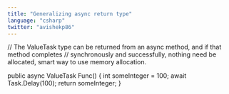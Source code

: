 ```yaml
---
title: "Generalizing async return type"
language: "csharp"
twitter: "avishekp86"
---
```


// The ValueTask type can be returned from an async method, and if that method completes 
// synchronously and successfully, nothing need be allocated, smart way to use memory allocation.

public async ValueTask<int> Func()
{
    int someInteger = 100;
    await Task.Delay(100);
    return someInteger;
}